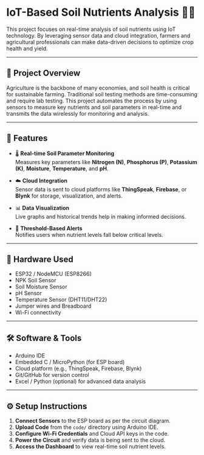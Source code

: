 # IoT-Based Soil Nutrients Analysis 🌱📡

This project focuses on real-time analysis of soil nutrients using IoT technology. By leveraging sensor data and cloud integration, farmers and agricultural professionals can make data-driven decisions to optimize crop health and yield.

---

## 📌 Project Overview

Agriculture is the backbone of many economies, and soil health is critical for sustainable farming. Traditional soil testing methods are time-consuming and require lab testing. This project automates the process by using sensors to measure key nutrients and soil parameters in real-time and transmits the data wirelessly for monitoring and analysis.

---

## 🔧 Features

- 🌡 **Real-time Soil Parameter Monitoring**  
  Measures key parameters like **Nitrogen (N)**, **Phosphorus (P)**, **Potassium (K)**, **Moisture**, **Temperature**, and **pH**.

- ☁️ **Cloud Integration**  
  Sensor data is sent to cloud platforms like **ThingSpeak**, **Firebase**, or **Blynk** for storage, visualization, and alerts.

- 📊 **Data Visualization**  
  Live graphs and historical trends help in making informed decisions.

- 🚨 **Threshold-Based Alerts**  
  Notifies users when nutrient levels fall below critical levels.

---

## 🧰 Hardware Used

- ESP32 / NodeMCU (ESP8266)
- NPK Soil Sensor
- Soil Moisture Sensor
- pH Sensor
- Temperature Sensor (DHT11/DHT22)
- Jumper wires and Breadboard
- Wi-Fi connectivity

---

## 🛠 Software & Tools

- Arduino IDE
- Embedded C / MicroPython (for ESP board)
- Cloud platform (e.g., ThingSpeak, Firebase, Blynk)
- Git/GitHub for version control
- Excel / Python (optional) for advanced data analysis

---

## ⚙️ Setup Instructions

1. **Connect Sensors** to the ESP board as per the circuit diagram.
2. **Upload Code** from the `code/` directory using Arduino IDE.
3. **Configure Wi-Fi Credentials** and Cloud API keys in the code.
4. **Power the Circuit** and verify data is being sent to the cloud.
5. **Access the Dashboard** to view real-time soil nutrient levels.


